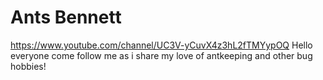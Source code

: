 # Ants Bennett
https://www.youtube.com/channel/UC3V-yCuvX4z3hL2fTMYypOQ
Hello everyone come follow me as i share my love of antkeeping and other bug hobbies!

